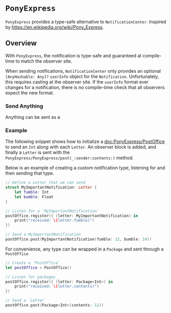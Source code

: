 # ``PonyExpress``

`PonyExpress` provides a type-safe alternative to `NotificationCenter`. Inspired by
https://en.wikipedia.org/wiki/Pony_Express.

## Overview

With `PonyExpress`, the notification is type-safe and guaranteed at compile-time to
match the observer site.

When sending notifications, `NotificationCenter` only provides an optional `[AnyHashable: Any]?`
`userInfo` object for the `Notification`. Unfortunately, this requires casting at the
observer site. If the `userInfo` format ever changes for a notification, there is no
compile-time check that all observers expect the new format.

### Send Anything

Anything can be sent as a 

### Example

The following snippet shows how to initialize a <doc:PonyExpress/PostOffice> to send an `Int`
along with each ``Letter``. An observer block is added, and finally a ``Letter``
is sent with the ``PonyExpress/PonyExpress/post(_:sender:contents:)`` method.

Below is an example of creating a custom notification type, listening for and then sending
that type.

```swift
// Define a Letter that we can send
struct MyImportantNotification: Letter {
    let fumble: Int
    let bumble: Float
}

// Listen for a `MyImportantNotification`
postOffice.register({ (letter: MyImportantNotification) in
    print("received: \(letter.fumble)")
})

// Send a MyImportantNotification
postOffice.post(MyImportantNotification(fumble: 12, bumble: 14))
```

For convenience, any type can be wrapped in a ``Package`` and sent through a ``PostOffice``

```swift
// Create a `PostOffice`
let postOffice = PostOffice()

// Listen for packages
postOffice.register({ (letter: Package<Int>) in
    print("received: \(letter.contents)")
})

// Send a `Letter`
postOffice.post(Package<Int>(contents: 12))
```
